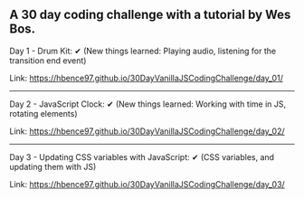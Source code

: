 A 30 day coding challenge with a tutorial by Wes Bos.
-
Day 1 - Drum Kit: ✔ (New things learned: Playing audio, listening for the transition end event)

Link: https://hbence97.github.io/30DayVanillaJSCodingChallenge/day_01/

---
Day 2 - JavaScript Clock: ✔ (New things learned: Working with time in JS, rotating elements)

Link: https://hbence97.github.io/30DayVanillaJSCodingChallenge/day_02/

---
Day 3 - Updating CSS variables with JavaScript: ✔ (CSS variables, and updating them with JS)

Link: https://hbence97.github.io/30DayVanillaJSCodingChallenge/day_03/
